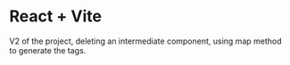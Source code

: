 # React + Vite

V2 of the project, deleting an intermediate component, using map method to generate the tags.
